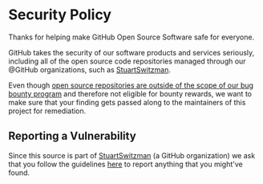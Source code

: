 # Security Policy

Thanks for helping make GitHub Open Source Software safe for everyone.

GitHub takes the security of our software products and services seriously, including all of the open source code repositories managed through our @GitHub organizations, such as [StuartSwitzman](https://github.com/Whitehat-StuartSwitzman).

Even though [open source repositories are outside of the scope of our bug bounty program](https://bounty.github.com/index.html#scope) and therefore not eligible for bounty rewards, we want to make sure that your finding gets passed along to the maintainers of this project for remediation. 


## Reporting a Vulnerability

Since this source is part of [StuartSwitzman](https://github.com/Whitehat-StuartSwitzman) (a GitHub organization) we ask that you follow the guidelines [here](https://github.com/github/.github/blob/master/SECURITY.md#reporting-security-issues) to report anything that you might've found.
